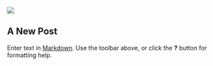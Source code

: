 ![](//liantu.png)

## A New Post

Enter text in [Markdown](http://daringfireball.net/projects/markdown/). Use the toolbar above, or click the **?** button for formatting help.
